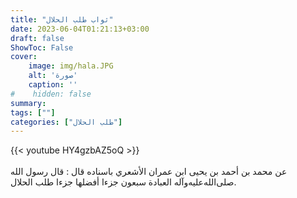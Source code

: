 ```yaml
---
title: "ثواب طلب الحلال"
date: 2023-06-04T01:21:13+03:00
draft: false
ShowToc: False
cover:
    image: img/hala.JPG
    alt: 'صورة'
    caption: ''
#    hidden: false
summary: 
tags: [""]
categories: ["طلب الحلال"]
---
```

{{< youtube HY4gzbAZ5oQ >}}  
 <br>
عن محمد بن أحمد بن يحيى
ابن عمران الأشعري باسناده قال : قال رسول الله صلى‌الله‌عليه‌وآله العبادة سبعون
جزءا أفضلها جزءا طلب الحلال.


